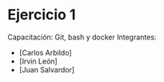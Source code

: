 # Ejercicio 1
Capacitación: Git, bash y docker
Integrantes:
- [Carlos Arbildo]
- [Irvin León]
- [Juan Salvardor]
